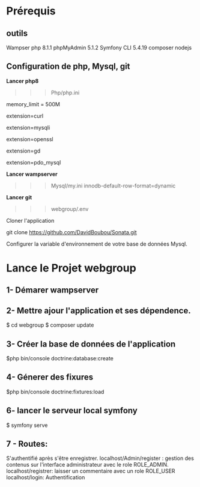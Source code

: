 # Prérequis

## outils
Wampser
php 8.1.1
phpMyAdmin 5.1.2
Symfony CLI 5.4.19
composer
nodejs

## Configuration de php, Mysql, git
**Lancer php8**
>>>Php/php.ini

memory_limit = 500M

extension=curl

extension=mysqli

extension=openssl

extension=gd

extension=pdo_mysql


**Lancer wampserver**

>>> Mysql/my.ini
innodb-default-row-format=dynamic

**Lancer git**

>>>webgroup/.env

Cloner l'application

git clone https://github.com/DavidBoubou/Sonata.git

Configurer la variable d'environnement de votre base de données Mysql.

# Lance le Projet webgroup
## 1- Démarer wampserver

## 2- Mettre ajour l'application et ses dépendence.
$ cd webgroup
$ composer update

## 3- Créer la base de données de l'application
$php bin/console doctrine:database:create

## 4- Génerer des fixures
$php bin/console doctrine:fixtures:load

## 6- lancer le serveur local symfony
$ symfony serve

## 7 - Routes:
S'authentifié après s'être enregistrer.
    localhost/Admin/register : gestion des contenus sur l'interface administrateur avec le role ROLE_ADMIN.
    localhost/registrer: laisser un commentaire avec un role ROLE_USER
    localhost/login: Authentification